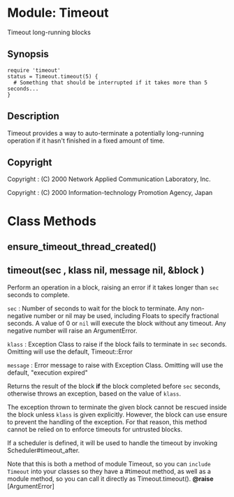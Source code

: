 # Module: Timeout
    

Timeout long-running blocks

## Synopsis

    require 'timeout'
    status = Timeout.timeout(5) {
      # Something that should be interrupted if it takes more than 5 seconds...
    }

## Description

Timeout provides a way to auto-terminate a potentially long-running operation
if it hasn't finished in a fixed amount of time.

## Copyright

Copyright
:   (C) 2000  Network Applied Communication Laboratory, Inc.

Copyright
:   (C) 2000  Information-technology Promotion Agency, Japan



# Class Methods
## ensure_timeout_thread_created() [](#method-c-ensure_timeout_thread_created)
## timeout(sec , klass nil, message nil, &block ) [](#method-c-timeout)
Perform an operation in a block, raising an error if it takes longer than
`sec` seconds to complete.

`sec`
:   Number of seconds to wait for the block to terminate. Any non-negative
    number or nil may be used, including Floats to specify fractional seconds.
    A value of 0 or `nil` will execute the block without any timeout. Any
    negative number will raise an ArgumentError.

`klass`
:   Exception Class to raise if the block fails to terminate in `sec` seconds.
     Omitting will use the default, Timeout::Error

`message`
:   Error message to raise with Exception Class. Omitting will use the
    default, "execution expired"


Returns the result of the block **if** the block completed before `sec`
seconds, otherwise throws an exception, based on the value of `klass`.

The exception thrown to terminate the given block cannot be rescued inside the
block unless `klass` is given explicitly. However, the block can use ensure to
prevent the handling of the exception.  For that reason, this method cannot be
relied on to enforce timeouts for untrusted blocks.

If a scheduler is defined, it will be used to handle the timeout by invoking
Scheduler#timeout_after.

Note that this is both a method of module Timeout, so you can `include
Timeout` into your classes so they have a #timeout method, as well as a module
method, so you can call it directly as Timeout.timeout().
**@raise** [ArgumentError] 


